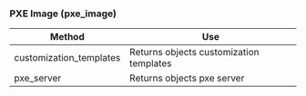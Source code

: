 ### PXE Image (pxe\_image)

| Method                   | Use                                     |
| ------------------------ | --------------------------------------- |
| customization\_templates | Returns objects customization templates |
| pxe\_server              | Returns objects pxe server              |
